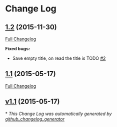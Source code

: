 # Change Log

## [1.2](https://github.com/spacecowboy/orgparser/tree/1.2) (2015-11-30)
[Full Changelog](https://github.com/spacecowboy/orgparser/compare/1.1...1.2)

**Fixed bugs:**

- Save empty title, on read the title is TODO [\#2](https://github.com/spacecowboy/orgparser/issues/2)

## [1.1](https://github.com/spacecowboy/orgparser/tree/1.1) (2015-05-17)
[Full Changelog](https://github.com/spacecowboy/orgparser/compare/v1.1...1.1)

## [v1.1](https://github.com/spacecowboy/orgparser/tree/v1.1) (2015-05-17)


\* *This Change Log was automatically generated by [github_changelog_generator](https://github.com/skywinder/Github-Changelog-Generator)*